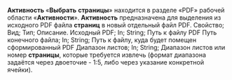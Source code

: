 **Активность** «**Выбрать** **страницы**» находится в разделе «PDF» рабочей области «**Активности**». **Активность** предназначена для выделения из исходного PDF файла **страниц** в новый отдельный файл PDF. Свойство; Вид; Тип; Описание. Исходный PDF; In; String; Путь к файлу PDF Путь конечного файла; In; String; Путь к файлу, куда будет помещен сформированный PDF Диапазон листов; In; String; Диапазон листов или номер **страницы**, которые требуется извлечь (формат диапазона задаётся через двоеточие - 1:5, либо через указание конкретной ячейки).